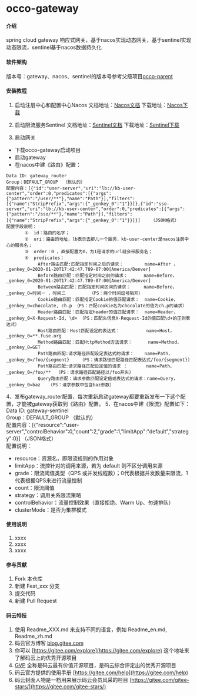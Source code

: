 # occo-gateway

#### 介绍
spring cloud gateway 响应式网关，基于nacos实现动态网关，基于sentinel实现动态限流，sentinel基于nacos数据持久化

#### 软件架构
版本号：gateway、nacos、sentinel的版本号参考父级项目[occo-parent](http://https://gitee.com/occo/occo-parent)

#### 安装教程

1.  启动注册中心和配置中心Nacos
    文档地址：[Nacos文档](https://nacos.io/zh-cn/docs/what-is-nacos.html)
    下载地址：[Nacos下载](https://github.com/alibaba/nacos/releases)

2.  启动限流服务Sentinel
    文档地址：[Sentinel文档](https://github.com/alibaba/spring-cloud-alibaba/wiki/Sentinel)
    下载地址：[Sentinel下载](https://github.com/alibaba/Sentinel/releases)

3.  启动网关

- 下载occo-gateway启动项目
- 启动gateway
- 在nacos中建《路由》配置：

```
Data ID: gateway_router
Group：DEFAULT_GROUP  （默认的）
配置内容：[{"id":"user-server","uri":"lb://kb-user-center","order":0,"predicates":[{"args":{"pattern":"/user/**"},"name":"Path"}],"filters":[{"name":"StripPrefix","args":{"_genkey_0":"1"}}]},{"id":"sso-server","uri":"lb://kb-user-center","order":0,"predicates":[{"args":{"pattern":"/sso/**"},"name":"Path"}],"filters":[{"name":"StripPrefix","args":{"_genkey_0":"1"}}]}]    （JSON格式）
配置字段说明：       
       ①  id：路由的名字；
       ②  uri：路由的地址，lb表示去那儿一个服务，kb-user-center是nacos注册中心的服务名；
       ③  order：0 ，直接配置为0，为1是请求的url就会带服务名；
       ④  predicates：
            After路由匹配:匹配指定时间之后的请求：        name=After ，_genkey_0=2020-01-20T17:42:47.789-07:00[America/Denver]
            Before路由匹配：匹配指定时间之前的请求：      name=Before，_genkey_0=2020-01-20T17:42:47.789-07:00[America/Denver] 
            Between路由匹配：匹配指定时间区间的请求：     name=Before，_genkey_0=时间一 ，时间二         （PS：两个时间逗号隔开）
            Cookie路由匹配：匹配指定Cookie的值匹配请求：  name=Cookie， _genkey_0=chocolate, ch.p （PS：匹配cookie名为chocolate的值为ch.p的请求）
            Header路由匹配：匹配指定header的值匹配请求：  name=Header， _genkey_0=X-Request-Id, \d+ （PS：匹配头信息X-Request-Id的值匹配\d+的正则表达式）
            Host路由匹配：Host匹配设定的表达式：          name=Host， _genkey_0=**.fuse.org 
            Method路由匹配：匹配HttpMethod方法请求：      name=Method， _genkey_0=GET
            Path路由匹配:请求路径匹配设定表达式的请求：    name=Path， _genkey_0=/foo/{segment}    （PS：请求路径匹配路径匹配表达式/foo/{segment})
            Path路由匹配:请求路径匹配设定值的请求 ：       name=Path， _genkey_0=/foo/**  （PS：请求路径匹配路径以/foo开头)
            Query路由匹配：请求参数匹配设定值或表达式的请求：name=Query， _genkey_0=baz   （PS：请求参数中包含baz参数）
```
4、发布gateway_router配置，每次重新启动gateway都要重新发布一下这个配置，才能被gateway获取到《路由》配置。
5、在nacos中建《限流》配置如下：
Data ID: gateway-sentinel    
Group：DEFAULT_GROUP  （默认的）     
配置内容：[{"resource":"user-server","controlBehavior":0,"count":2,"grade":1,"limitApp":"default","strategy":0}]      （JSON格式）   
配置说明：
- resource：资源名，即限流规则的作用对象
- limitApp：流控针对的调用来源，若为 default 则不区分调用来源
- grade：限流阈值类型（QPS 或并发线程数）；0代表根据并发数量来限流，1代表根据QPS来进行流量控制
- count：限流阈值
- strategy：调用关系限流策略
- controlBehavior：流量控制效果（直接拒绝、Warm Up、匀速排队）
- clusterMode：是否为集群模式


#### 使用说明

1.  xxxx
2.  xxxx
3.  xxxx

#### 参与贡献

1.  Fork 本仓库
2.  新建 Feat_xxx 分支
3.  提交代码
4.  新建 Pull Request


#### 码云特技

1.  使用 Readme\_XXX.md 来支持不同的语言，例如 Readme\_en.md, Readme\_zh.md
2.  码云官方博客 [blog.gitee.com](https://blog.gitee.com)
3.  你可以 [https://gitee.com/explore](https://gitee.com/explore) 这个地址来了解码云上的优秀开源项目
4.  [GVP](https://gitee.com/gvp) 全称是码云最有价值开源项目，是码云综合评定出的优秀开源项目
5.  码云官方提供的使用手册 [https://gitee.com/help](https://gitee.com/help)
6.  码云封面人物是一档用来展示码云会员风采的栏目 [https://gitee.com/gitee-stars/](https://gitee.com/gitee-stars/)
